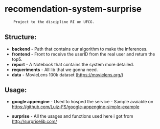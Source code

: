 # recomendation-system-surprise

```sh
	Project to the discipline RI on UFCG.	
```

## Structure:

- **backend** - Path that contains our algorithm to make the inferences.
- **frontend** - Front to receive the userID from the real user and return the top5.
- **report** - A Notebook that contains the system more detailed.
- **requeriments** - All lib that we gonna need.
- **data** - MovieLens 100k dataset (https://movielens.org/)

## Usage:
- **google appengine** -  Used to hosped the service
		 - Sample avaiable on https://github.com/Luiz-FS/google-appengine-simple-example

- **surprise** - All the usages and functions used here i got from http://surpriselib.com/

